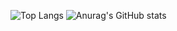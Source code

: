 ![Top Langs](https://github-readme-stats.vercel.app/api/top-langs/?username=KRAKENN8&layout=compact&bg_color=#252334)
![Anurag's GitHub stats](https://github-readme-stats.vercel.app/api?username=KRAKENN8&theme=aura_dark&show_icons=true)
